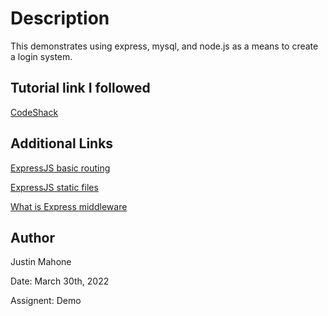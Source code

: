 # Description

This demonstrates using express, mysql, and node.js as a means to create a login system.
 
## Tutorial link I followed

[CodeShack](https://codeshack.io/basic-login-system-nodejs-express-mysql/#whatyouwilllearn)

## Additional Links

[ExpressJS basic routing](https://expressjs.com/en/starter/basic-routing.html)

[ExpressJS static files](https://expressjs.com/en/starter/static-files.html)

[What is Express middleware](https://developer.okta.com/blog/2018/09/13/build-and-understand-express-middleware-through-examples#:~:text=Express%20middleware%20are%20functions%20that,compromised%20wholly%20of%20middleware%20functions.)


## Author

Justin Mahone

Date: March 30th, 2022

Assignent: Demo

